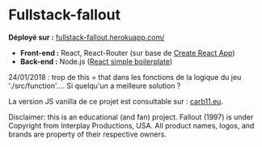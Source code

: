 # Fullstack-fallout



**Déployé sur :** [fullstack-fallout.herokuapp.com/](https://fullstack-fallout.herokuapp.com/)


* **Front-end :**  React, React-Router (sur base de [Create React App](https://github.com/facebookincubator/create-react-app))
* **Back-end :**  Node.js ([React simple boilerplate](https://github.com/andela-kadeniyi/react-simple-boilerplate/))

24/01/2018 :  trop de this = that dans les fonctions de la logique du jeu './src/function'....
Si quelqu'un a meilleure solution ?

La version JS vanilla de ce projet est consultable sur : [carb11.eu](http://carb11.eu/fallout/).

Disclaimer: this is an educational (and fan) project. Fallout (1997) is under Copyright from Interplay Productions, USA. All product names, logos, and brands are property of their respective owners.
 